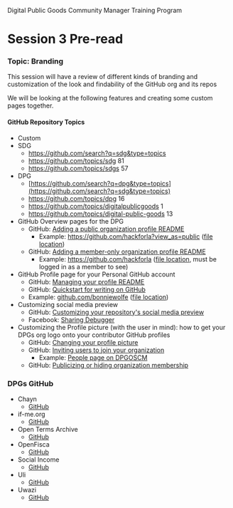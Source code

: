 Digital Public Goods Community Manager Training Program
# Session 3 Pre-read

### Topic: Branding

This session will have a review of different kinds of branding and customization of the look and findability of the GitHub org and its repos

We will be looking at the following features and creating some custom pages together.

#### GitHub Repository Topics
- Custom
- SDG
   - https://github.com/search?q=sdg&type=topics
   - https://github.com/topics/sdg 81
   - https://github.com/topics/sdgs 57
- DPG
   - [https://github.com/search?q=dpg&type=topics](https://github.com/search?q=sdg&type=topics)
   - https://github.com/topics/dpg 16
   - https://github.com/topics/digitalpublicgoods 1
   - https://github.com/topics/digital-public-goods 13
- GitHub Overview pages for the DPG
   - GitHub: [Adding a public organization profile README](https://docs.github.com/en/organizations/collaborating-with-groups-in-organizations/customizing-your-organizations-profile#adding-a-public-organization-profile-readme)
      - Example: https://github.com/hackforla?view_as=public ([file location](https://github.com/hackforla/.github/tree/main/profile))
   - GitHub: [Adding a member-only organization profile README](https://docs.github.com/en/organizations/collaborating-with-groups-in-organizations/customizing-your-organizations-profile#adding-a-member-only-organization-profile-readme)
      - Example: https://github.com/hackforla ([file location](https://github.com/hackforla/.github-private/blob/main/profile/README.md), must be logged in as a member to see)
- GitHub Profile page for your Personal GitHub account
   - GitHub: [Managing your profile README](https://docs.github.com/en/account-and-profile/setting-up-and-managing-your-github-profile/customizing-your-profile/managing-your-profile-readme)
   - GitHub: [Quickstart for writing on GitHub](https://docs.github.com/en/get-started/writing-on-github/getting-started-with-writing-and-formatting-on-github/quickstart-for-writing-on-github)
   - Example: [github.com/bonniewolfe](https://github.com/bonniewolfe) ([file location](https://github.com/bonniewolfe/bonniewolfe/blob/main/README.md))
- Customizing social media preview
   - GitHub: [Customizing your repository's social media preview](https://docs.github.com/en/repositories/managing-your-repositorys-settings-and-features/customizing-your-repository/customizing-your-repositorys-social-media-preview)
   - Facebook: [Sharing Debugger](https://developers.facebook.com/tools/debug)
- Customizing the Profile picture (with the user in mind): how to get your DPGs org logo onto your contributor GitHub profiles
   - GitHub: [Changing your profile picture](https://docs.github.com/en/account-and-profile/setting-up-and-managing-your-github-profile/customizing-your-profile/personalizing-your-profile#changing-your-profile-picture)
   - GitHub: [Inviting users to join your organization](https://docs.github.com/en/organizations/managing-membership-in-your-organization/inviting-users-to-join-your-organization)
      - Example: [People page on DPGOSCM](https://github.com/orgs/DPGOSCM/people)
   - GitHub: [Publicizing or hiding organization membership](https://docs.github.com/en/account-and-profile/setting-up-and-managing-your-personal-account-on-github/managing-your-membership-in-organizations/publicizing-or-hiding-organization-membership)

### DPGs GitHub
- Chayn
   - [GitHub](https://github.com/chaynhq)
- if-me.org
   - [GitHub](https://github.com/ifmeorg/ifme)
- Open Terms Archive
   - [GitHub](https://github.com/OpenTermsArchive)
- OpenFisca
   - [GitHub](https://github.com/openfisca/)
- Social Income
   -  [GitHub](https://github.com/socialincome-san/public)
- Uli
   - [GitHub](https://github.com/tattle-made/OGBV)
- Uwazi
   - [GitHub](https://github.com/huridocs/uwazi)
